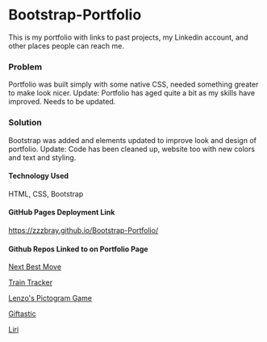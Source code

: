 # Bootstrap-Portfolio

This is my portfolio with links to past projects, my Linkedin account, and other places people can reach me.

### Problem
Portfolio was built simply with some native CSS, needed something greater to make look nicer.
Update: Portfolio has aged quite a bit as my skills have improved. Needs to be updated.

### Solution
Bootstrap was added and elements updated to improve look and design of portfolio.
Update: Code has been cleaned up, website too with new colors and text and styling.

#### Technology Used
HTML, CSS, Bootstrap


#### GitHub Pages Deployment Link
https://zzzbray.github.io/Bootstrap-Portfolio/

#### Github Repos Linked to on Portfolio Page

[Next Best Move](https://github.com/zzzbray/evenStevens)

[Train Tracker](https://github.com/zzzbray/Train-Scheduler)

[Lenzo's Pictogram Game](https://github.com/zzzbray/lenzosPictogramGame)

[Giftastic](https://github.com/zzzbray/Giftastic)

[Liri](https://github.com/zzzbray/liri-node-app)

